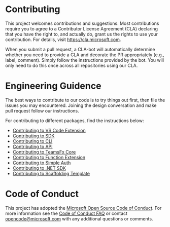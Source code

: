 # Contributing

This project welcomes contributions and suggestions. Most contributions require you to
agree to a Contributor License Agreement (CLA) declaring that you have the right to,
and actually do, grant us the rights to use your contribution. For details, visit
https://cla.microsoft.com.

When you submit a pull request, a CLA-bot will automatically determine whether you need
to provide a CLA and decorate the PR appropriately (e.g., label, comment). Simply follow the
instructions provided by the bot. You will only need to do this once across all repositories using our CLA.

# Engineering Guidence
The best ways to contribute to our code is to try things out first, then file the issues you may encountered. Joining the design conversation and make pull request follow our instructions.

For contributing to different packages, find the instructions below:
- [Contributing to VS Code Extension](https://github.com/OfficeDev/TeamsFx/blob/main/packages/vscode-extension/CONTRIBUTING.md)
- [Contributing to SDK](https://github.com/OfficeDev/TeamsFx/blob/main/packages/sdk/CONTRIBUTING.md)
- [Contributing to CLI](https://github.com/OfficeDev/TeamsFx/blob/main/packages/cli/CONTRIBUTING.md)
- [Contributing to API](https://github.com/OfficeDev/TeamsFx/tree/main/packages/api/CONTRIBUTING.md)
- [Contributing to TeamsFx Core](https://github.com/OfficeDev/TeamsFx/tree/main/packages/fx-core/CONTRIBUTING.md)
- [Contributing to Function Extension](https://github.com/OfficeDev/TeamsFx/blob/main/packages/function-extension/CONTRIBUTING.md)
- [Contributing to Simple Auth](https://github.com/OfficeDev/TeamsFx/blob/main/packages/simpleauth/CONTRIBUTING.md)
- [Contributing to .NET SDK](https://github.com/OfficeDev/TeamsFx/blob/main/packages/dotnet-sdk/CONTRIBUTING.md)
- [Contributing to Scaffolding Template](https://github.com/OfficeDev/TeamsFx/blob/main/templates/CONTRIBUTING.md)

# Code of Conduct

This project has adopted the [Microsoft Open Source Code of Conduct](https://opensource.microsoft.com/codeofconduct/).
For more information see the [Code of Conduct FAQ](https://opensource.microsoft.com/codeofconduct/faq/)
or contact [opencode@microsoft.com](mailto:opencode@microsoft.com) with any additional questions or comments.
